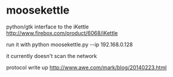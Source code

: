 moosekettle
===========

python/gtk interface to the iKettle
http://www.firebox.com/product/6068/iKettle

run it with
  python moosekettle.py --ip 192.168.0.128

it currently doesn't scan the network

protocol write up
http://www.awe.com/mark/blog/20140223.html

